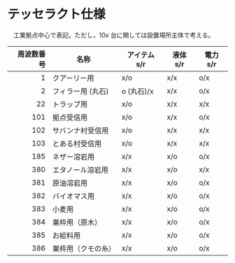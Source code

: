 # テッセラクト仕様

　工業拠点中心で表記。ただし，10x 台に関しては設置場所主体で考える。

|周波数番号|名称             |アイテム s/r|液体 s/r|電力 s/r|
|---------:|-----------------|------------|--------|--------|
|         1|クアーリー用     |x/o         |x/x     |o/x     |
|         2|フィラー用 (丸石)|o (丸石)/x  |x/x     |o/x     |
|        22|トラップ用       |x/o         |x/x     |x/x     |
|       101|拠点受信用       |x/o         |x/x     |o/x     |
|       102|サバンナ村受信用 |x/o         |x/x     |x/x     |
|       103|とある村受信用   |x/o         |x/x     |x/x     |
|       185|ネザー溶岩用     |x/x         |x/o     |o/x     |
|       380|エタノール溶岩用 |x/x         |x/o     |x/x     |
|       381|原油溶岩用       |x/x         |x/o     |o/x     |
|       382|バイオマス用     |x/x         |x/o     |o/x     |
|       383|小麦用           |x/x         |x/o     |o/x     |
|       384|巣枠用（原木）   |x/x         |x/o     |o/x     |
|       385|お給料用         |x/x         |x/o     |o/x     |
|       386|巣枠用（クモの糸）|x/x        |x/o     |o/x     |
